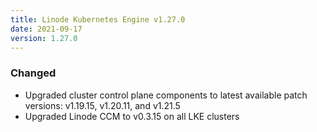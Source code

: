 ```yaml
---
title: Linode Kubernetes Engine v1.27.0
date: 2021-09-17
version: 1.27.0
---
```


### Changed

- Upgraded cluster control plane components to latest available patch versions: v1.19.15, v1.20.11, and v1.21.5
- Upgraded Linode CCM to v0.3.15 on all LKE clusters